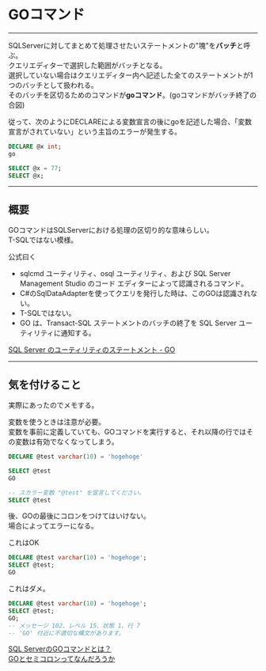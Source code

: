 # GOコマンド

---

SQLServerに対してまとめて処理させたいステートメントの"塊"を**バッチ**と呼ぶ。  
クエリエディターで選択した範囲がバッチとなる。  
選択していない場合はクエリエディター内へ記述した全てのステートメントが1つのバッチとして扱われる。  
そのバッチを区切るためのコマンドが**goコマンド**。(goコマンドがバッチ終了の合図)  

従って、次のようにDECLAREによる変数宣言の後にgoを記述した場合、「変数宣言がされていない」という主旨のエラーが発生する。  

``` sql
DECLARE @x int;
go

SELECT @x = 77;
SELECT @x;
```

---

## 概要

GOコマンドはSQLServerにおける処理の区切り的な意味らしい。  
T-SQLではない模様。  

公式曰く  

- sqlcmd ユーティリティ、osql ユーティリティ、および SQL Server Management Studio のコード エディターによって認識されるコマンド。  
- C#のSqlDataAdapterを使ってクエリを発行した時は、このGOは認識されない。  
- T-SQLではない。  
- GO は、Transact-SQL ステートメントのバッチの終了を SQL Server ユーティリティに通知する。  

[SQL Server のユーティリティのステートメント - GO](https://docs.microsoft.com/ja-jp/sql/t-sql/language-elements/sql-server-utilities-statements-go?view=sql-server-ver16)  

---

## 気を付けること

実際にあったのでメモする。  

変数を使うときは注意が必要。  
変数を事前に定義していても、GOコマンドを実行すると、それ以降の行ではその変数は有効でなくなってしまう。  

``` sql
DECLARE @test varchar(10) = 'hogehoge'

SELECT @test
GO

-- スカラー変数 "@test" を宣言してください。
SELECT @test
```

後、GOの最後にコロンをつけてはいけない。  
場合によってエラーになる。  

これはOK

```sql
DECLARE @test varchar(10) = 'hogehoge';
SELECT @test;
GO
```

これはダメ。  

```sql
DECLARE @test varchar(10) = 'hogehoge';
SELECT @test;
GO;
-- メッセージ 102、レベル 15、状態 1、行 7
-- 'GO' 付近に不適切な構文があります。
```

[SQL ServerのGOコマンドとは？](https://sql-oracle.com/sqlserver/?p=708)  
[GOとセミコロンってなんだろうか](https://sotoattanito.hatenablog.com/entry/2015/10/08/230340)  
